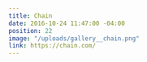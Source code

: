 ```yaml
---
title: Chain
date: 2016-10-24 11:47:00 -04:00
position: 22
image: "/uploads/gallery__chain.png"
link: https://chain.com/
---
```


